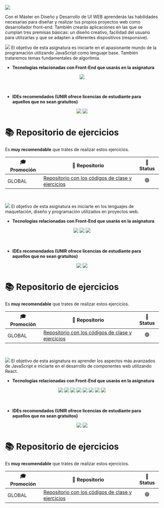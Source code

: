 <a href="https://www.unir.net/diseno/master-diseno-web/"><img src="https://github.com/user-attachments/assets/25445cb6-2540-4f72-a9c7-36dff7bbaac3"></a>

Con el Máster en Diseño y Desarrollo de UI WEB aprenderás las habilidades necesarias para diseñar y realizar tus propios proyectos web como desarrollador front-end. También crearás aplicaciones en las que se cumplan tres premisas básicas: un diseño creativo, facilidad del usuario para utilizarlas y que se adapten a diferentes dispositivos (responsive).

<a href="#"><img src="https://github.com/user-attachments/assets/fdaa521e-89dc-4d94-9e1d-084e3065cf56"></a>
El objetivo de esta asignatura es iniciarte en el apasionante mundo de la programación utilizando JavaScript como lenguaje base. También trataremos temas fundamentales de algoritmia.

- **Tecnologías relacionadas con Front-End que usarás en la asignatura**
<div align="center">
<img src="https://img.shields.io/badge/JavaScript-323330?style=for-the-badge&logo=javascript&logoColor=F7DF1E"/>
</div>
<br/><br/>

- **IDEs recomendados (UNIR ofrece licencias de estudiante para aquellos que no sean gratuitos)**
<div align="center">
<img src="https://img.shields.io/badge/VSCode-0078D4?style=for-the-badge&logo=visual%20studio%20code&logoColor=white"/> <img src="https://img.shields.io/badge/WebStorm-000000?style=for-the-badge&logo=WebStorm&logoColor=white"/> 
</div>

# 📚 Repositorio de ejercicios

Es **muy recomendable** que trates de realizar estos ejercicios.

<div align="center">

| 🎓 Promoción | 🎁 Repositorio                                                                                | 🚥 Status
|--|-----------------------------------------------------------------------------------------------|--|
| GLOBAL   | [Repositorio con los códigos de clase y ejercicios](https://github.com/UnirCs/CCFF-FL-GLOBAL) | <div align="center"> 🟢 </div>

</div>

<br>

<a href="#"><img src="https://github.com/user-attachments/assets/1808b018-36a8-4f69-8f24-782edb323582"></a>
El objetivo de esta asignatura es iniciarte en los lenguajes de maquetación, diseño y programación utilizados en proyectos web.

- **Tecnologías relacionadas con Front-End que usarás en la asignatura**
<div align="center">
<img src="https://img.shields.io/badge/HTML5-E34F26?style=for-the-badge&logo=html5&logoColor=white"/> <img src="https://img.shields.io/badge/CSS3-1572B6?style=for-the-badge&logo=css3&logoColor=white"/> <img src="https://img.shields.io/badge/JavaScript-323330?style=for-the-badge&logo=javascript&logoColor=F7DF1E"/>
</div>
<br/><br/>

- **IDEs recomendados (UNIR ofrece licencias de estudiante para aquellos que no sean gratuitos)**
<div align="center">
<img src="https://img.shields.io/badge/VSCode-0078D4?style=for-the-badge&logo=visual%20studio%20code&logoColor=white"/> <img src="https://img.shields.io/badge/WebStorm-000000?style=for-the-badge&logo=WebStorm&logoColor=white"/> 
</div>

# 📚 Repositorio de ejercicios

Es **muy recomendable** que trates de realizar estos ejercicios.

<div align="center">

| 🎓 Promoción | 🎁 Repositorio                                                                                | 🚥 Status
|--|-----------------------------------------------------------------------------------------------|--|
| GLOBAL   | [Repositorio con los códigos de clase y ejercicios](https://github.com/UnirCs/CCFF-FL-GLOBAL) | <div align="center"> 🟢 </div>

</div>

<br>

<a href="#"><img src="https://github.com/user-attachments/assets/119a7f25-b572-4aea-b52e-c21820d3330d"></a>
El objetivo de esta asignatura es aprender los aspectos más avanzados de JavaScript e iniciarte en el desarrollo de componentes web utilizando React.

- **Tecnologías relacionadas con Front-End que usarás en la asignatura**
<div align="center">
<img src="https://img.shields.io/badge/HTML5-E34F26?style=for-the-badge&logo=html5&logoColor=white"/> <img src="https://img.shields.io/badge/CSS3-1572B6?style=for-the-badge&logo=css3&logoColor=white"/> <img src="https://img.shields.io/badge/JavaScript-323330?style=for-the-badge&logo=javascript&logoColor=F7DF1E"/> <img src="https://img.shields.io/badge/React-20232A?style=for-the-badge&logo=react&logoColor=61DAFB"/> <img src="https://img.shields.io/badge/React_Router-CA4245?style=for-the-badge&logo=react-router&logoColor=white"/> <img src="https://img.shields.io/badge/Node%20js-339933?style=for-the-badge&logo=nodedotjs&logoColor=white"/> <img src="https://img.shields.io/badge/npm-CB3837?style=for-the-badge&logo=npm&logoColor=white"/> <img src="https://img.shields.io/badge/Vercel-000000?style=for-the-badge&logo=vercel&logoColor=white"/>
</div>
<br/><br/>

- **IDEs recomendados (UNIR ofrece licencias de estudiante para aquellos que no sean gratuitos)**
<div align="center">
<img src="https://img.shields.io/badge/VSCode-0078D4?style=for-the-badge&logo=visual%20studio%20code&logoColor=white"/> <img src="https://img.shields.io/badge/WebStorm-000000?style=for-the-badge&logo=WebStorm&logoColor=white"/> 
</div>

# 📚 Repositorio de ejercicios

Es **muy recomendable** que trates de realizar estos ejercicios.

<div align="center">

| 🎓 Promoción | 🎁 Repositorio                                                                                | 🚥 Status
|--|-----------------------------------------------------------------------------------------------|--|
| GLOBAL   | [Repositorio con los códigos de clase y ejercicios](https://github.com/UnirCs/CCFF-FL-GLOBAL) | <div align="center"> 🟢 </div>

</div>
